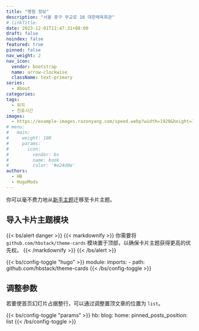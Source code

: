 ```yaml
---
title: "병원 정보"
description: "서울 중구 무교로 16 대한체육회관"
# linkTitle:
date: 2023-12-01T11:47:31+08:00
draft: false
noindex: false
featured: true
pinned: false
nav_weight: 2
nav_icon:
  vendor: bootstrap
  name: arrow-clockwise
  className: text-primary
series:
  - About
categories:
tags:
  - 위치
  - 진료시간
images:
  - https://example-images.razonyang.com/speed.webp?width=1920&height=1280
# menu:
#   main:
#     weight: 100
#     params:
#       icon:
#         vendor: bs
#         name: book
#         color: '#e24d0e'
authors:
  - HB
  - HugoMods
---
```


你可以毫不费力地从[新手主题](https://github.com/hbstack/theme)迁移至卡片主题。

## 导入卡片主题模块

{{< bs/alert danger >}}
{{< markdownify >}}
你需要将 `github.com/hbstack/theme-cards` 模块置于顶部，以确保卡片主题获得更高的优先权。
{{< /markdownify >}}
{{< /bs/alert >}}

{{< bs/config-toggle "hugo" >}}
module:
  imports:
    - path: github.com/hbstack/theme-cards
{{< /bs/config-toggle >}}

## 调整参数

若要使首页幻灯片占据整行，可以通过调整置顶文章的位置为 `list`。

{{< bs/config-toggle "params" >}}
hb:
  blog:
    home:
      pinned_posts_position: list
{{< /bs/config-toggle >}}
